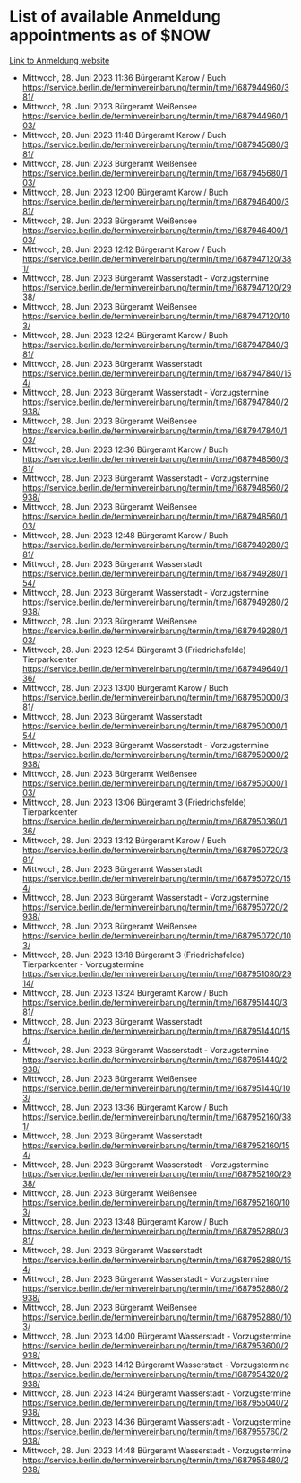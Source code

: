 # List of available Anmeldung appointments as of $NOW
[Link to Anmeldung website](https://service.berlin.de/terminvereinbarung/termin/tag.php?termin=1&anliegen[]=120686&dienstleisterlist=122210,122217,327316,122219,327312,122227,327314,122231,327346,122243,327348,122254,122252,329742,122260,329745,122262,329748,122271,327278,122273,327274,122277,327276,330436,122280,327294,122282,327290,122284,327292,122291,327270,122285,327266,122286,327264,122296,327268,150230,329760,122297,327286,122294,327284,122312,329763,122314,329775,122304,327330,122311,327334,122309,327332,317869,122281,327352,122279,329772,122283,122276,327324,122274,327326,122267,329766,122246,327318,122251,327320,122257,327322,122208,327298,122226,327300&herkunft=http%3A%2F%2Fservice.berlin.de%2Fdienstleistung%2F120686%2F)
- Mittwoch, 28. Juni 2023 11:36 Bürgeramt Karow / Buch https://service.berlin.de/terminvereinbarung/termin/time/1687944960/381/
- Mittwoch, 28. Juni 2023  Bürgeramt Weißensee https://service.berlin.de/terminvereinbarung/termin/time/1687944960/103/
- Mittwoch, 28. Juni 2023 11:48 Bürgeramt Karow / Buch https://service.berlin.de/terminvereinbarung/termin/time/1687945680/381/
- Mittwoch, 28. Juni 2023  Bürgeramt Weißensee https://service.berlin.de/terminvereinbarung/termin/time/1687945680/103/
- Mittwoch, 28. Juni 2023 12:00 Bürgeramt Karow / Buch https://service.berlin.de/terminvereinbarung/termin/time/1687946400/381/
- Mittwoch, 28. Juni 2023  Bürgeramt Weißensee https://service.berlin.de/terminvereinbarung/termin/time/1687946400/103/
- Mittwoch, 28. Juni 2023 12:12 Bürgeramt Karow / Buch https://service.berlin.de/terminvereinbarung/termin/time/1687947120/381/
- Mittwoch, 28. Juni 2023  Bürgeramt Wasserstadt - Vorzugstermine https://service.berlin.de/terminvereinbarung/termin/time/1687947120/2938/
- Mittwoch, 28. Juni 2023  Bürgeramt Weißensee https://service.berlin.de/terminvereinbarung/termin/time/1687947120/103/
- Mittwoch, 28. Juni 2023 12:24 Bürgeramt Karow / Buch https://service.berlin.de/terminvereinbarung/termin/time/1687947840/381/
- Mittwoch, 28. Juni 2023  Bürgeramt Wasserstadt https://service.berlin.de/terminvereinbarung/termin/time/1687947840/154/
- Mittwoch, 28. Juni 2023  Bürgeramt Wasserstadt - Vorzugstermine https://service.berlin.de/terminvereinbarung/termin/time/1687947840/2938/
- Mittwoch, 28. Juni 2023  Bürgeramt Weißensee https://service.berlin.de/terminvereinbarung/termin/time/1687947840/103/
- Mittwoch, 28. Juni 2023 12:36 Bürgeramt Karow / Buch https://service.berlin.de/terminvereinbarung/termin/time/1687948560/381/
- Mittwoch, 28. Juni 2023  Bürgeramt Wasserstadt - Vorzugstermine https://service.berlin.de/terminvereinbarung/termin/time/1687948560/2938/
- Mittwoch, 28. Juni 2023  Bürgeramt Weißensee https://service.berlin.de/terminvereinbarung/termin/time/1687948560/103/
- Mittwoch, 28. Juni 2023 12:48 Bürgeramt Karow / Buch https://service.berlin.de/terminvereinbarung/termin/time/1687949280/381/
- Mittwoch, 28. Juni 2023  Bürgeramt Wasserstadt https://service.berlin.de/terminvereinbarung/termin/time/1687949280/154/
- Mittwoch, 28. Juni 2023  Bürgeramt Wasserstadt - Vorzugstermine https://service.berlin.de/terminvereinbarung/termin/time/1687949280/2938/
- Mittwoch, 28. Juni 2023  Bürgeramt Weißensee https://service.berlin.de/terminvereinbarung/termin/time/1687949280/103/
- Mittwoch, 28. Juni 2023 12:54 Bürgeramt 3 (Friedrichsfelde) Tierparkcenter https://service.berlin.de/terminvereinbarung/termin/time/1687949640/136/
- Mittwoch, 28. Juni 2023 13:00 Bürgeramt Karow / Buch https://service.berlin.de/terminvereinbarung/termin/time/1687950000/381/
- Mittwoch, 28. Juni 2023  Bürgeramt Wasserstadt https://service.berlin.de/terminvereinbarung/termin/time/1687950000/154/
- Mittwoch, 28. Juni 2023  Bürgeramt Wasserstadt - Vorzugstermine https://service.berlin.de/terminvereinbarung/termin/time/1687950000/2938/
- Mittwoch, 28. Juni 2023  Bürgeramt Weißensee https://service.berlin.de/terminvereinbarung/termin/time/1687950000/103/
- Mittwoch, 28. Juni 2023 13:06 Bürgeramt 3 (Friedrichsfelde) Tierparkcenter https://service.berlin.de/terminvereinbarung/termin/time/1687950360/136/
- Mittwoch, 28. Juni 2023 13:12 Bürgeramt Karow / Buch https://service.berlin.de/terminvereinbarung/termin/time/1687950720/381/
- Mittwoch, 28. Juni 2023  Bürgeramt Wasserstadt https://service.berlin.de/terminvereinbarung/termin/time/1687950720/154/
- Mittwoch, 28. Juni 2023  Bürgeramt Wasserstadt - Vorzugstermine https://service.berlin.de/terminvereinbarung/termin/time/1687950720/2938/
- Mittwoch, 28. Juni 2023  Bürgeramt Weißensee https://service.berlin.de/terminvereinbarung/termin/time/1687950720/103/
- Mittwoch, 28. Juni 2023 13:18 Bürgeramt 3 (Friedrichsfelde) Tierparkcenter - Vorzugstermine https://service.berlin.de/terminvereinbarung/termin/time/1687951080/2914/
- Mittwoch, 28. Juni 2023 13:24 Bürgeramt Karow / Buch https://service.berlin.de/terminvereinbarung/termin/time/1687951440/381/
- Mittwoch, 28. Juni 2023  Bürgeramt Wasserstadt https://service.berlin.de/terminvereinbarung/termin/time/1687951440/154/
- Mittwoch, 28. Juni 2023  Bürgeramt Wasserstadt - Vorzugstermine https://service.berlin.de/terminvereinbarung/termin/time/1687951440/2938/
- Mittwoch, 28. Juni 2023  Bürgeramt Weißensee https://service.berlin.de/terminvereinbarung/termin/time/1687951440/103/
- Mittwoch, 28. Juni 2023 13:36 Bürgeramt Karow / Buch https://service.berlin.de/terminvereinbarung/termin/time/1687952160/381/
- Mittwoch, 28. Juni 2023  Bürgeramt Wasserstadt https://service.berlin.de/terminvereinbarung/termin/time/1687952160/154/
- Mittwoch, 28. Juni 2023  Bürgeramt Wasserstadt - Vorzugstermine https://service.berlin.de/terminvereinbarung/termin/time/1687952160/2938/
- Mittwoch, 28. Juni 2023  Bürgeramt Weißensee https://service.berlin.de/terminvereinbarung/termin/time/1687952160/103/
- Mittwoch, 28. Juni 2023 13:48 Bürgeramt Karow / Buch https://service.berlin.de/terminvereinbarung/termin/time/1687952880/381/
- Mittwoch, 28. Juni 2023  Bürgeramt Wasserstadt https://service.berlin.de/terminvereinbarung/termin/time/1687952880/154/
- Mittwoch, 28. Juni 2023  Bürgeramt Wasserstadt - Vorzugstermine https://service.berlin.de/terminvereinbarung/termin/time/1687952880/2938/
- Mittwoch, 28. Juni 2023  Bürgeramt Weißensee https://service.berlin.de/terminvereinbarung/termin/time/1687952880/103/
- Mittwoch, 28. Juni 2023 14:00 Bürgeramt Wasserstadt - Vorzugstermine https://service.berlin.de/terminvereinbarung/termin/time/1687953600/2938/
- Mittwoch, 28. Juni 2023 14:12 Bürgeramt Wasserstadt - Vorzugstermine https://service.berlin.de/terminvereinbarung/termin/time/1687954320/2938/
- Mittwoch, 28. Juni 2023 14:24 Bürgeramt Wasserstadt - Vorzugstermine https://service.berlin.de/terminvereinbarung/termin/time/1687955040/2938/
- Mittwoch, 28. Juni 2023 14:36 Bürgeramt Wasserstadt - Vorzugstermine https://service.berlin.de/terminvereinbarung/termin/time/1687955760/2938/
- Mittwoch, 28. Juni 2023 14:48 Bürgeramt Wasserstadt - Vorzugstermine https://service.berlin.de/terminvereinbarung/termin/time/1687956480/2938/
